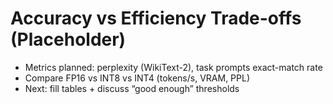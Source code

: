 # Accuracy vs Efficiency Trade-offs (Placeholder)

- Metrics planned: perplexity (WikiText-2), task prompts exact-match rate
- Compare FP16 vs INT8 vs INT4 (tokens/s, VRAM, PPL)
- Next: fill tables + discuss “good enough” thresholds

